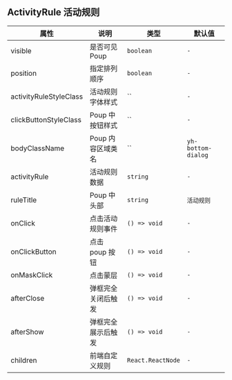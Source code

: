 ## ActivityRule 活动规则

<code src="./demo.tsx"></code>

| 属性                   | 说明               | 类型              | 默认值             |
| ---------------------- | ------------------ | ----------------- | ------------------ |
| visible                | 是否可见 Poup      | `boolean`         | `-`                |
| position               | 指定排列顺序       | `boolean`         | `-`                |
| activityRuleStyleClass | 活动规则字体样式   | ``                | `-`                |
| clickButtonStyleClass  | Poup 中按钮样式    | ``                | `-`                |
| bodyClassName          | Poup 内容区域类名  | ``                | `yh-bottom-dialog` |
| activityRule           | 活动规则数据       | `string`          | `-`                |
| ruleTitle              | Poup 中头部        | `string`          | `活动规则`         |
| onClick                | 点击活动规则事件   | `() => void`      | `-`                |
| onClickButton          | 点击 poup 按钮     | `() => void`      | `-`                |
| onMaskClick            | 点击蒙层           | `() => void`      | `-`                |
| afterClose             | 弹框完全关闭后触发 | `() => void`      | `-`                |
| afterShow              | 弹框完全展示后触发 | `() => void`      | `-`                |
| children               | 前端自定义规则     | `React.ReactNode` | `-`                |

